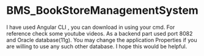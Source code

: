 # BMS_BookStoreManagementSystem
I have used Angular CLI , you can download in using your cmd. For reference check some youtube videos. 
As a backend part used port 8082 and Oracle database(11g). You may change the application Properties if you are willing to use any such other database. I hope this would be helpful.  
